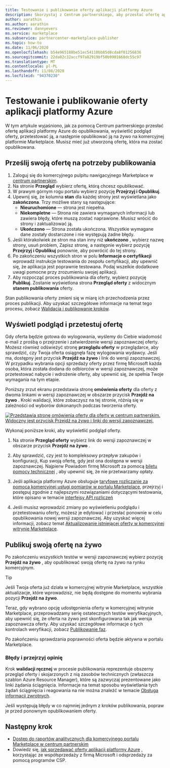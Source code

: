 ```yaml
---
title: Testowanie i publikowanie oferty aplikacji platformy Azure
description: Skorzystaj z Centrum partnerskiego, aby przesłać ofertę aplikacji platformy Azure w wersji zapoznawczej, wyświetlić podgląd oferty, test, a następnie opublikować ją w komercyjnym portalu Microsoft Marketplace.
author: aarathin
ms.author: aarathin
ms.reviewer: dannyevers
ms.service: marketplace
ms.subservice: partnercenter-marketplace-publisher
ms.topic: how-to
ms.date: 11/06/2020
ms.openlocfilehash: b54e965188be51ec54110bb85d8cda8f01256836
ms.sourcegitcommit: 22da82c32accf97a82919bf50b9901668dc55c97
ms.translationtype: MT
ms.contentlocale: pl-PL
ms.lasthandoff: 11/08/2020
ms.locfileid: "94370230"
---
```

# <a name="how-to-test-and-publish-an-azure-application-offer"></a>Testowanie i publikowanie oferty aplikacji platformy Azure

W tym artykule wyjaśniono, jak za pomocą Centrum partnerskiego przesłać ofertę aplikacji platformy Azure do opublikowania, wyświetlić podgląd oferty, przetestować ją, a następnie opublikować ją na żywo na komercyjnej platformie Marketplace. Musisz mieć już utworzoną ofertę, która ma zostać opublikowana.

## <a name="submit-your-offer-for-publishing"></a>Prześlij swoją ofertę na potrzeby publikowania

1. Zaloguj się do komercyjnego pulpitu nawigacyjnego Marketplace w [centrum partnerskim](https://partner.microsoft.com/dashboard/commercial-marketplace/overview).
1. Na stronie **Przegląd** wybierz ofertę, którą chcesz opublikować.
1. W prawym górnym rogu portalu wybierz pozycję **Przejrzyj i Opublikuj**.
1. Upewnij się, że kolumna **stan** dla każdej strony jest wyświetlana jako **zakończona**. Trzy możliwe stany są następujące:
    - **Nieuruchomione** — strona jest niepełna.
    - **Niekompletne** — Strona nie zawiera wymaganych informacji lub zawiera błędy, które muszą zostać naprawione. Musisz wrócić do strony i zaktualizować ją.
    - **Ukończono** — Strona została ukończona. Wszystkie wymagane dane zostały dostarczone i nie występują żadne błędy.
1. Jeśli którakolwiek ze stron ma stan inny niż **ukończono** , wybierz nazwę strony, usuń problem, Zapisz stronę, a następnie wybierz pozycję **Przejrzyj i Opublikuj** ponownie, aby powrócić do tej strony.
1. Po zakończeniu wszystkich stron w polu **Informacje o certyfikacji** wprowadź instrukcje testowania do zespołu certyfikacji, aby upewnić się, że aplikacja jest poprawnie testowana. Podaj wszelkie dodatkowe uwagi pomocne przy zrozumieniu swojej aplikacji.
1. Aby rozpocząć proces publikowania dla oferty, wybierz pozycję **Publikuj**. Zostanie wyświetlona strona **Przegląd oferty** z widocznym **stanem publikowania** oferty.

Stan publikowania oferty zmieni się w miarę ich przechodzenia przez proces publikacji. Aby uzyskać szczegółowe informacje na temat tego procesu, zobacz [Walidacja i publikowanie kroków](review-publish-offer.md#validation-and-publishing-steps).

## <a name="preview-and-test-your-offer"></a>Wyświetl podgląd i przetestuj ofertę

Gdy oferta będzie gotowa do wylogowania, wyślemy do Ciebie wiadomość e-mail z prośbą o przejrzenie i zatwierdzenie wersji zapoznawczej oferty. Możesz również odświeżyć stronę **przeglądu oferty** w przeglądarce, aby sprawdzić, czy Twoja oferta osiągnęła fazę wylogowania wydawcy. Jeśli ma, dostępny jest przycisk **Przejdź na żywo** i link do wersji zapoznawczej. W przypadku wybrania opcji sprzedaży oferty przez firmę Microsoft każda osoba, która została dodana do odbiorców w wersji zapoznawczej, może przetestować nabycie i wdrożenie oferty, aby upewnić się, że spełnia Twoje wymagania na tym etapie.

Poniższy zrzut ekranu przedstawia stronę **omówienia oferty** dla oferty z dwoma linkami w wersji zapoznawczej w obszarze przycisk **Przejdź na żywo** . Kroki walidacji, które zobaczysz na tej stronie, różnią się w zależności od wyborów dokonanych podczas tworzenia oferty.

[![Przedstawia stronę omówienia oferty dla oferty w centrum partnerskim. Widoczny jest przycisk Przejdź na żywo i linki do wersji zapoznawczej.](media/create-new-azure-app-offer/azure-app-publish-status.png)](media/create-new-azure-app-offer/azure-app-publish-status.png#lightbox)

Wykonaj poniższe kroki, aby wyświetlić podgląd oferty.

1. Na stronie **Przegląd oferty** wybierz link do wersji zapoznawczej w obszarze przycisk **Przejdź na żywo** . 

1. Aby sprawdzić, czy jest to kompleksowy przepływ zakupów i konfiguracji, Kup swoją ofertę, gdy jest ona dostępna w wersji zapoznawczej. Najpierw Powiadom firmę Microsoft za pomocą [biletu pomocy technicznej](https://aka.ms/marketplacesupport) , aby upewnić się, że nie przetwarzamy opłaty.

1. Jeśli aplikacja platformy Azure obsługuje [taryfowe rozliczanie za pomocą komercyjnej usługi pomiarów w portalu Marketplace](./partner-center-portal/azure-app-metered-billing.md), przejrzyj i postępuj zgodnie z najlepszymi rozwiązaniami dotyczącymi testowania, które opisano w temacie [interfejsy API rozliczeń](./partner-center-portal/marketplace-metering-service-apis.md#development-and-testing-best-practices)

1. Jeśli musisz wprowadzić zmiany po wyświetleniu podglądu i przetestowaniu oferty, możesz je edytować i przesłać ponownie w celu opublikowania nowej wersji zapoznawczej. Aby uzyskać więcej informacji, zobacz temat [Aktualizowanie istniejącej oferty w komercyjnej witrynie Marketplace](./partner-center-portal/update-existing-offer.md).

## <a name="publish-your-offer-live"></a>Publikuj swoją ofertę na żywo

Po zakończeniu wszystkich testów w wersji zapoznawczej wybierz pozycję **Przejdź na żywo** , aby opublikować swoją ofertę na żywo na rynku komercyjnym.

   > [!TIP]
   > Jeśli Twoja oferta już działa w komercyjnej witrynie Marketplace, wszystkie aktualizacje, które wprowadzisz, nie będą dostępne do momentu wybrania pozycji **Przejdź na żywo**.

Teraz, gdy wybrano opcję udostępnienia oferty w komercyjnej witrynie Marketplace, przeprowadzamy serię ostatecznych testów weryfikacyjnych, aby upewnić się, że oferta na żywo jest skonfigurowana tak jak wersja zapoznawcza oferty. Aby uzyskać szczegółowe informacje o tych kontrolach weryfikacji, zobacz [Publikowanie faz](review-publish-offer.md#publish-phase).

Po zakończeniu sprawdzania poprawności oferta będzie aktywna w portalu Marketplace.

### <a name="errors-and-review-feedback"></a>Błędy i przejrzyj opinię

Krok **walidacji ręcznej** w procesie publikowania reprezentuje obszerny przegląd oferty i skojarzonych z nią zasobów technicznych (zwłaszcza szablon Azure Resource Manager), które są zazwyczaj prezentowane jako linki żądania ściągnięcia. Informacje na temat sposobu wyświetlania tych żądań ściągnięcia i reagowania na nie można znaleźć w temacie [Obsługa informacji zwrotnych](partner-center-portal/azure-apps-review-feedback.md).

Jeśli występują błędy w co najmniej jednym z kroków publikowania, popraw je przed ponownym opublikowaniem oferty.

## <a name="next-step"></a>Następny krok

- [Dostęp do raportów analitycznych dla komercyjnego portalu Marketplace w centrum partnerskim](partner-center-portal/analytics.md)
- Dowiedz się, [jak sprzedawać oferty aplikacji platformy Azure](create-new-azure-apps-offer-marketing.md) , korzystając ze współsprzedaży z firmą Microsoft i odsprzedaży za pomocą programów CSP.

